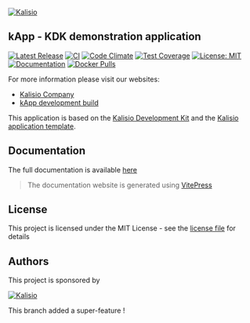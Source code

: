 [![Kalisio](https://s3.eu-central-1.amazonaws.com/kalisioscope/kapp/kapp-logo-color-512x192.png)](https://kalisio.com)

## kApp - KDK demonstration application

[![Latest Release](https://img.shields.io/github/v/tag/kalisio/kapp?sort=semver&label=latest)](https://github.com/kalisio/kapp/releases)
[![CI](https://github.com/kalisio/kapp/actions/workflows/main.yaml/badge.svg)](https://github.com/kalisio/kapp/actions/workflows/main.yaml)
[![Code Climate](https://codeclimate.com/github/kalisio/kApp/badges/gpa.svg)](https://codeclimate.com/github/kalisio/kApp)
[![Test Coverage](https://codeclimate.com/github/kalisio/kApp/badges/coverage.svg)](https://codeclimate.com/github/kalisio/kApp/coverage)
[![License: MIT](https://img.shields.io/badge/License-MIT-yellow.svg)](https://opensource.org/licenses/MIT)
[![Documentation](https://img.shields.io/badge/documentation-available-brightgreen.svg)](https://kalisio.github.io/kApp/)
[![Docker Pulls](https://img.shields.io/docker/pulls/kalisio/kapp.svg?style=plastic)](https://hub.docker.com/r/kalisio/kapp/)

For more information please visit our websites:
* [Kalisio Company](https://kalisio.com/)
* [kApp development build](https://kapp.dev.kalisio.xyz/)

This application is based on the [Kalisio Development Kit](https://kalisio.github.io/kdk/) and the [Kalisio application template](https://github.com/kalisio/skeleton).

## Documentation

The full documentation is available [here](https://kalisio.github.io/kApp/)

> The documentation website is generated using [VitePress](https://vitepress.dev/)

## License

This project is licensed under the MIT License - see the [license file](./LICENSE) for details

## Authors

This project is sponsored by 

[![Kalisio](https://s3.eu-central-1.amazonaws.com/kalisioscope/kalisio/kalisio-logo-black-256x84.png)](https://kalisio.com)

This branch added a super-feature !
